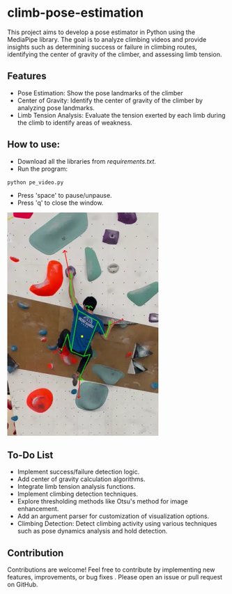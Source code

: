 # climb-pose-estimation
This project aims to develop a pose estimator in Python using the MediaPipe library. The goal is to analyze climbing videos and provide insights such as determining success or failure in climbing routes, identifying the center of gravity of the climber, and assessing limb tension.

## Features
- Pose Estimation: Show the pose landmarks of the climber
- Center of Gravity: Identify the center of gravity of the climber by analyzing pose landmarks.
- Limb Tension Analysis: Evaluate the tension exerted by each limb during the climb to identify areas of weakness.

## How to use:
- Download all the libraries from *requirements.txt*.
- Run the program:
```
python pe_video.py 
```
- Press 'space' to pause/unpause. 
- Press 'q' to close the window.

![What it looks like](image_example_resize.webp)

## To-Do List
- Implement success/failure detection logic.
- Add center of gravity calculation algorithms.
- Integrate limb tension analysis functions.
- Implement climbing detection techniques.
- Explore thresholding methods like Otsu's method for image enhancement.
- Add an argument parser for customization of visualization options.
- Climbing Detection: Detect climbing activity using various techniques such as pose dynamics analysis and hold detection.

## Contribution
Contributions are welcome! Feel free to contribute by implementing new features, improvements, or bug fixes . Please open an issue or pull request on GitHub.
